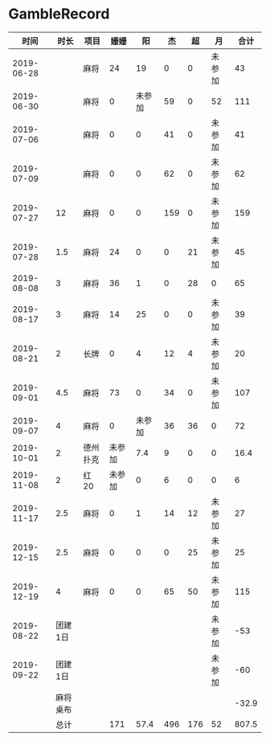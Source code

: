 # GambleRecord
时间 | 时长 | 项目 | 姗姗 | 阳 | 杰 | 超 | 月 | 合计
---- | --- | --- | --- | --- | --- | --- | --- | ---
2019-06-28 |  | 麻将 | 24 | 19 | 0 | 0 | 未参加 | 43
2019-06-30 |  | 麻将 | 0 | 未参加 | 59 | 0 | 52 | 111
2019-07-06 |  | 麻将 | 0 | 0 | 41 | 0 | 未参加 | 41
2019-07-09 |  | 麻将 | 0 | 0 | 62 | 0 | 未参加 | 62
2019-07-27 | 12 | 麻将 | 0 | 0 | 159 | 0 | 未参加 | 159
2019-07-28 | 1.5 | 麻将 | 24 | 0 | 0 | 21 | 未参加 | 45
2019-08-08 | 3 | 麻将 | 36 | 1 | 0 | 28 | 0 | 65
2019-08-17 | 3 | 麻将 | 14 | 25 | 0 | 0 | 未参加 | 39
2019-08-21 | 2 | 长牌 | 0 | 4 | 12 | 4 | 未参加 | 20
2019-09-01 | 4.5 | 麻将 | 73 | 0 | 34 | 0 | 未参加 | 107
2019-09-07 | 4 | 麻将 | 0 | 未参加 | 36 | 36 | 0 | 72
2019-10-01 | 2 | 德州扑克 | 未参加 | 7.4 | 9 | 0 | 0 | 16.4
2019-11-08 | 2 | 红20 | 未参加 | 0 | 6 | 0 | 0 | 6
2019-11-17 | 2.5 | 麻将 | 0 | 1 | 14 | 12 | 未参加 | 27
2019-12-15 | 2.5 | 麻将 | 0 | 0 | 0 | 25 | 未参加 | 25
2019-12-19 | 4 | 麻将 | 0 | 0 | 65 | 50 | 未参加 | 115
2019-08-22 |团建1日 |  |  |  |  |  | 未参加 | -53
2019-09-22 | 团建1日 |  |  |  |  |  | 未参加 | -60
 |  | 麻将桌布 |  |  |  |  | | | -32.9
 |  | 总计 | | 171 | 57.4 | 496 | 176 | 52 | 807.5
